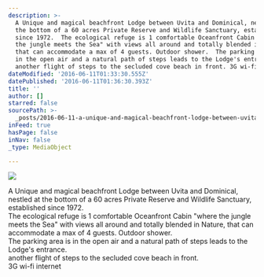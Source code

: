 ```yaml
---
description: >-
  A Unique and magical beachfront Lodge between Uvita and Dominical, nestled at
  the bottom of a 60 acres Private Reserve and Wildlife Sanctuary, established
  since 1972.  The ecological refuge is 1 comfortable Oceanfront Cabin "where
  the jungle meets the Sea" with views all around and totally blended in Nature,
  that can accommodate a max of 4 guests. Outdoor shower.  The parking area is
  in the open air and a natural path of steps leads to the Lodge's entrance.
  another flight of steps to the secluded cove beach in front. 3G wi-fi internet
dateModified: '2016-06-11T01:33:30.555Z'
datePublished: '2016-06-11T01:36:30.393Z'
title: ''
author: []
starred: false
sourcePath: >-
  _posts/2016-06-11-a-unique-and-magical-beachfront-lodge-between-uvita-and-domi.md
inFeed: true
hasPage: false
inNav: false
_type: MediaObject

---
```

![](https://the-grid-user-content.s3-us-west-2.amazonaws.com/8ad3ee59-0696-4d78-aeed-d8d8eda95f15.jpg)

A Unique and magical beachfront Lodge between Uvita and Dominical, nestled at the bottom of a 60 acres Private Reserve and Wildlife Sanctuary, established since 1972\.  
The ecological refuge is 1 comfortable Oceanfront Cabin "where the jungle meets the Sea" with views all around and totally blended in Nature, that can accommodate a max of 4 guests. Outdoor shower.  
The parking area is in the open air and a natural path of steps leads to the Lodge's entrance.  
another flight of steps to the secluded cove beach in front.  
3G wi-fi internet